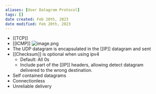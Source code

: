 ```yaml
---
aliases: [User Datagram Protocol]
tags: []
date created: Feb 20th, 2023
date modified: Feb 20th, 2023
---
```

- [[TCP]]
- [[ICMP]]
![image.png](https://img.ynchen.me/2023/02/0984bdedbc323ecd40f88f4cecc36af9.webp)
- The UDP datagram is encapsulated in the [[IP]] datagram and sent
- [[Checksum]] is optional when using ipv4
	- Default: All 0s
	- Include part of the [[IP]] headers, allowing detect datagram delivered to the wrong destination.
 - Self contained datagrams
 - Connectionless
 - Unreliable delivery